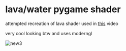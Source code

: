 # lava/water pygame shader

attempted recreation of lava shader used in [this](https://www.youtube.com/watch?v=FNw_BQok14A) video

very cool looking btw and uses moderngl

![new3](https://github.com/quasar098/lava-and-water-shader-pygame/assets/70716985/10dfc720-3d8c-43a5-b380-f2e679318b8e)
